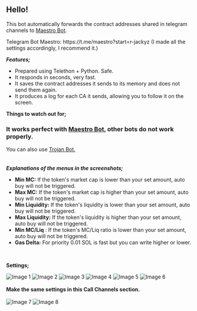 <h2><strong>Hello!</strong></h2>
<p>This bot automatically forwards the contract addresses shared in telegram channels to <a href="https://t.me/maestro?start=r-jackyz">Maestro Bot</a>.</p>
<p>Telegram Bot Maestro: https://t.me/maestro?start=r-jackyz   (I made all the settings accordingly, I recommend it.) </p>
<p><strong><em>Features;</em></strong></p>
<ul>
<li>Prepared using Telethon + Python. Safe.</li>
<li>It responds in seconds, very fast.</li>
<li>It saves the contract addresses it sends to its memory and does not send them again.</li>
<li>It produces a log for each CA it sends, allowing you to follow it on the screen.</li>
</ul>
<p><strong>Things to watch out for;</strong></p>
<h3>It <strong>works</strong> perfect with <a href="https://t.me/maestro?start=r-jackyz" target="_blank">Maestro Bot</a>, other bots do not work properly.</h3>
<p>You can also use <a href="https://t.me/hector_trojanbot?start=r-jackyz" target="_blank">Trojan Bot.</a><br /><br /><br /><em><strong>Explanations of the menus in the screenshots;<br /></strong></em></p>
<ul>
<li><strong>Min MC:</strong> If the token's market cap is lower than your set amount, auto buy will not be triggered.</li>
<li><strong>Max MC:</strong> If the token's market cap is higher than your set amount, auto buy will not be triggered.</li>
<li><strong>Min Liquidity:</strong> If the token's liquidity is lower than your set amount, auto buy will not be triggered.</li>
<li><strong>Max Liquidity:</strong> If the token's liquidity is higher than your set amount, auto buy will not be triggered.</li>
<li><strong>Min MC/Liq</strong> : If the token's MC/Liq ratio is lower than your set amount, auto buy will not be triggered.</li>
<li><strong>Gas Delta:</strong> For priority 0.01 SOL is fast but you can write higher or lower.</li>
</ul>
<p>&nbsp;</p>
<p><strong>Settings;</strong></p>
<div class="image-container"><img src="https://github.com/webjacky/telegram-bot/blob/cd04122f8ac4895a9f8e9649f153a2ce5ff8b444/images/S1.jpg" alt="Image 1" /> <img src="https://github.com/webjacky/telegram-bot/blob/cd04122f8ac4895a9f8e9649f153a2ce5ff8b444/images/S2.jpg" alt="Image 2" /> <img src="https://github.com/webjacky/telegram-bot/blob/cd04122f8ac4895a9f8e9649f153a2ce5ff8b444/images/S3.jpg" alt="Image 3" /> <img src="https://github.com/webjacky/telegram-bot/blob/cd04122f8ac4895a9f8e9649f153a2ce5ff8b444/images/S4-BUY.jpg" alt="Image 4" /> <img src="https://github.com/webjacky/telegram-bot/blob/cd04122f8ac4895a9f8e9649f153a2ce5ff8b444/images/S4-SELL.jpg" alt="Image 5" /> <img src="https://github.com/webjacky/telegram-bot/blob/cd04122f8ac4895a9f8e9649f153a2ce5ff8b444/images/S7-FULL.jpg" alt="Image 6" /> <br /><br /><strong>Make the same settings in this Call Channels section.<br /></strong><br /><img src="https://github.com/webjacky/telegram-bot/blob/cd04122f8ac4895a9f8e9649f153a2ce5ff8b444/images/s5-call.jpg" alt="Image 7" /> <img src="https://github.com/webjacky/telegram-bot/blob/cd04122f8ac4895a9f8e9649f153a2ce5ff8b444/images/s6-me.jpg" alt="Image 8" /></div>
